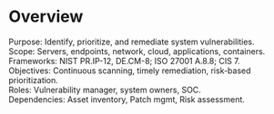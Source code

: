 # Overview
Purpose: Identify, prioritize, and remediate system vulnerabilities.  
Scope: Servers, endpoints, network, cloud, applications, containers.  
Frameworks: NIST PR.IP-12, DE.CM-8; ISO 27001 A.8.8; CIS 7.  
Objectives: Continuous scanning, timely remediation, risk-based prioritization.  
Roles: Vulnerability manager, system owners, SOC.  
Dependencies: Asset inventory, Patch mgmt, Risk assessment.
